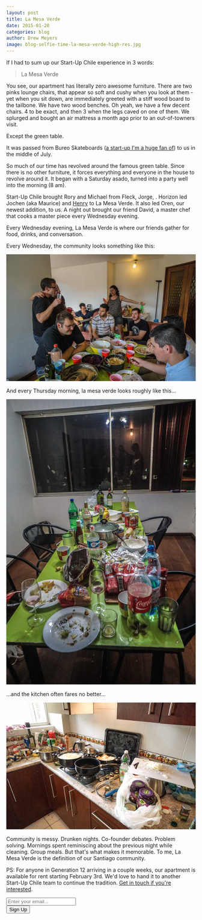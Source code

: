 ```yaml
---
layout: post
title: La Mesa Verde
date: 2015-01-20
categories: blog
author: Drew Meyers
image: blog-selfie-time-la-mesa-verde-high-res.jpg
---
```

If I had to sum up our Start-Up Chile experience in 3 words:

> La Mesa Verde

You see, our apartment has literally zero awesome furniture. There are two pinks lounge chairs, that appear so soft and cushy when you look at them - yet when you sit down, are immediately greeted with a stiff wood board to the tailbone. We have two wood benches. Oh yeah, we have a few decent chairs. 4 to be exact, and then 3 when the legs caved on one of them. We splurged and bought an air mattress a month ago prior to an out-of-towners visit.

Except the green table.

It was passed from Bureo Skateboards ([a start-up I'm a huge fan of](http://geekestateblog.com/power-story-telling-bureo-skateboards/)) to us in the middle of July.

So much of our time has revolved around the famous green table. Since there is no other furniture, it forces everything and everyone in the house to revolve around it. It began with a Saturday asado, turned into a party well into the morning (8 am).

Start-Up Chile brought Rory and Michael from Fleck, Jorge, . Horizon led Jochen (aka Maurice) and [Henry](http://www.horizonapp.co/blog/horizon-first-transaction/) to La Mesa Verde. It also led Oren, our newest addition, to us.  A night out brought our friend David, a master chef that cooks a master piece every Wednesday evening.

Every Wednesday evening, La Mesa Verde is where our friends gather for food, drinks, and conversation. 

Every Wednesday, the community looks something like this:

<p align="center"><img src="/assets/blog-la-mesa-verde-2.jpg"></p>

And every Thursday morning, la mesa verde looks roughly like this...

<p align="center"><img src="/assets/blog-la-mesa-verde-dirty.jpg"></p>

...and the kitchen often fares no better...

<p align="center"><img src="/assets/blog-dirty-kitchen.jpg"></p>

Community is messy. Drunken nights. Co-founder debates. Problem solving. Mornings spent reminiscing about the previous night while cleaning. Group meals. But that's what makes it memorable. To me, La Mesa Verde is the definition of our Santiago community.

PS: For anyone in Generation 12 arriving in a couple weeks, our apartment is available for rent starting February 3rd. We'd love to hand it to another Start-Up Chile team to continue the tradition. [Get in touch if you're interested]().

<!-- Begin MailChimp Signup Form -->
<div id="mc_embed_signup">
<form action="http://willmoyer.us2.list-manage.com/subscribe/post?u=69a898a29bc2e6a0ae2a83cd9&amp;id=835d9a226b" method="post" id="mc-embedded-subscribe-form" name="mc-embedded-subscribe-form" class="validate" target="_blank" novalidate>
  
<div class="mc-field-group">
  <div class="grid grid--tight">
    <div class="grid__item one-whole desk-two-thirds">
      <input type="email" value="" name="EMAIL" class="required email input-text margin-b" id="mce-EMAIL" placeholder="Enter your email...">
    </div>
    <div class="grid__item one-whole desk-one-third">
      <input type="submit" value="Sign Up" name="subscribe" id="mc-embedded-subscribe" class="button btn btn--full margin-b">
      <input type="hidden" name="FILTER" id="FILTER" value="BlogPost" />
    </div>
  </div><!-- end grid -->
</div>
<div id="mce-responses" class="clear">
 <div class="response" id="mce-error-response" style="display:none"></div>
 <div class="response" id="mce-success-response" style="display:none"></div>
</div>    <!-- real people should not fill this in and expect good things - do not remove this or risk form bot signups-->
 <div style="position: absolute; left: -5000px;"><input type="text" name="b_69a898a29bc2e6a0ae2a83cd9_835d9a226b" tabindex="-1" value=""></div>
    
</form>
</div>
  
 <!--End mc_embed_signup--> 